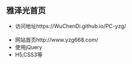 <h2>雅泽光首页</h2>

<ul>
  
  <li>访问地址https://WuChenDi.github.io/PC-yzg/</li>
  <li>网站首页http://www.yzg668.com/</li>
  <li>使用jQuery</li>
  <li>H5,CSS3等</li>
</ul>


